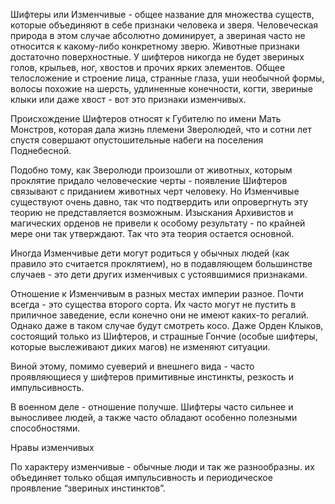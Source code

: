 Шифтеры или Изменчивые - общее название для множества существ, которые объединяют в себе признаки человека и зверя. Человеческая природа в этом случае абсолютно доминирует, а звериная часто не относится к какому-либо конкретному зверю. 
Животные признаки достаточно поверхностные. У шифтеров никогда не будет звериных голов, крыльев, ног, хвостов и прочих ярких элементов. Общее телосложение и строение лица, странные глаза, уши необычной формы, волосы похожие на шерсть, удлиненные конечности, когти, звериные клыки или даже хвост - вот это признаки изменчивых.

Происхождение Шифтеров относят к Губителю по имени Мать Монстров, которая дала жизнь племени Зверолюдей, что и сотни лет спустя совершают опустошительные набеги на поселения Поднебесной. 

Подобно тому, как Зверолюди произошли от животных, которым проклятие придало человеческие черты - появление Шифтеров связывают с приданием животных черт человеку. Но Изменчивые существуют очень давно, так что подтвердить или опровергнуть эту теорию не представляется возможным. Изыскания Архивистов и магических орденов не привели к особому результату - по крайней мере они так утверждают. Так что эта теория остается основной.

Иногда Изменчивые дети могут родиться у обычных людей (как правило это считается проклятием), но в подавляющем большинстве случаев - это дети других изменчивых с устоявшимися признаками.

Отношение к Изменчивым в разных местах империи разное. Почти всегда - это существа второго сорта. Их часто могут не пустить в приличное заведение, если конечно они не имеют каких-то регалий. Однако даже в таком случае будут смотреть косо. Даже Орден Клыков, состоящий только из Шифтеров, и страшные Гончие (особые шифтеры, которые выслеживают диких магов) не изменяют ситуации.

Виной этому, помимо суеверий и внешнего вида - часто проявляющиеся у шифтеров примитивные инстинкты, резкость и импульсивность.

В военном деле - отношение получше. Шифтеры часто сильнее и выносливее людей, а также часто обладают особенно полезными способностями.

Нравы изменчивых

По характеру изменчивые - обычные люди и так же разнообразны. их объединяет только общая импульсивность и периодическое проявление “звериных инстинктов”.
